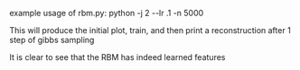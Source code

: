 example usage of rbm.py:
  python -j 2 --lr .1 -n 5000
  
  This will produce the initial plot, train, and then print a reconstruction after
  1 step of gibbs sampling
  
  It is clear to see that the RBM has indeed learned features
